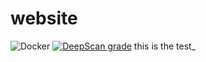 # website

![Docker](https://github.com/evanextreme/website/workflows/Docker/badge.svg) [![DeepScan grade](https://deepscan.io/api/teams/7700/projects/9757/branches/129918/badge/grade.svg)](https://deepscan.io/dashboard#view=project&tid=7700&pid=9757&bid=129918)
this is the test_